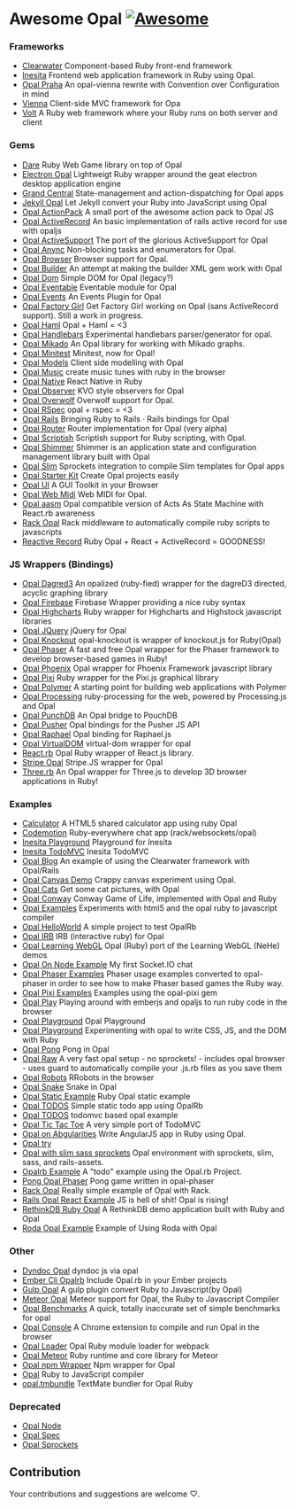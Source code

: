 # Awesome Opal [![Awesome](https://cdn.rawgit.com/sindresorhus/awesome/d7305f38d29fed78fa85652e3a63e154dd8e8829/media/badge.svg)](https://github.com/sindresorhus/awesome)

### Frameworks
- [Clearwater](https://github.com/clearwater-rb/clearwater) Component-based Ruby front-end framework
- [Inesita](https://github.com/inesita-rb/inesita) Frontend web application framework in Ruby using Opal.
- [Opal Praha](https://github.com/unplugandplay/opal-praha) An opal-vienna rewrite with Convention over Configuration in mind
- [Vienna](https://github.com/opal/vienna) Client-side MVC framework for Opa
- [Volt](https://github.com/voltrb/volt) A Ruby web framework where your Ruby runs on both server and client

### Gems
- [Dare](https://github.com/domgetter/dare) Ruby Web Game library on top of Opal
- [Electron Opal](https://github.com/jannishuebl/electron_opal) Lightweigt Ruby wrapper around the geat electron desktop application engine
- [Grand Central](https://github.com/clearwater-rb/grand_central) State-management and action-dispatching for Opal apps
- [Jekyll Opal](https://github.com/jekyll/jekyll-opal) Let Jekyll convert your Ruby into JavaScript using Opal
- [Opal ActionPack](https://github.com/boberetezeke/opal-actionpack) A small port of the awesome action pack to Opal JS
- [Opal ActiveRecord](https://github.com/boberetezeke/opal-activerecord) An basic implementation of rails active record for use with opaljs
- [Opal ActiveSupport](https://github.com/opal/opal-activesupport) The port of the glorious ActiveSupport for Opal
- [Opal Anync](https://github.com/Ravenstine/opal-async) Non-blocking tasks and enumerators for Opal.
- [Opal Browser](https://github.com/opal/opal-browser) Browser support for Opal.
- [Opal Builder](https://github.com/wied03/opal-builder) An attempt at making the builder XML gem work with Opal
- [Opal Dom](https://github.com/adambeynon/opal-dom) Simple DOM for Opal (legacy?)
- [Opal Eventable](https://github.com/adambeynon/opal-eventable) Eventable module for Opal
- [Opal Events](https://github.com/hulihanapplications/Opal-Events) An Events Plugin for Opal
- [Opal Factory Girl](https://github.com/wied03/opal-factory_girl) Get Factory Girl working on Opal (sans ActiveRecord support). Still a work in progress.
- [Opal Haml](https://github.com/opal/opal-haml) Opal + Haml = <3
- [Opal Handlebars](https://github.com/adambeynon/opal-handlebars) Experimental handlebars parser/generator for opal.
- [Opal Mikado](https://github.com/lonelyplanet/opal-mikado) An Opal library for working with Mikado graphs.
- [Opal Minitest](https://github.com/aost/opal-minitest) Minitest, now for Opal!
- [Opal Models](https://github.com/adambeynon/opal-model) Client side modelling with Opal
- [Opal Music](https://github.com/merongivian/opal-music) create music tunes with ruby in the browser
- [Opal Native](https://github.com/zetachang/opal-native) React Native in Ruby
- [Opal Observer](https://github.com/adambeynon/opal-observer) KVO style observers for Opal
- [Opal Overwolf](https://github.com/meh/opal-overwolf) Overwolf support for Opal.
- [Opal RSpec](https://github.com/opal/opal-rspec) opal + rspec = <3
- [Opal Rails](https://github.com/opal/opal-rails) Bringing Ruby to Rails · Rails bindings for Opal
- [Opal Router](https://github.com/adambeynon/opal-router) Router implementation for Opal (very alpha)
- [Opal Scriptish](https://github.com/meh/opal-scriptish) Scriptish support for Ruby scripting, with Opal.
- [Opal Shimmer](https://github.com/jaredcwhite/opal-shimmer) Shimmer is an application state and configuration management library built with Opal
- [Opal Slim](https://github.com/jgaskins/opal-slim) Sprockets integration to compile Slim templates for Opal apps
- [Opal Starter Kit](https://github.com/fkchang/opal-starter-kit) Create Opal projects easily
- [Opal UI](https://github.com/ppibburr/opal-ui) A GUI Toolkit in your Browser
- [Opal Web Midi](https://github.com/fazibear/opal-web-midi) Web MIDI for Opal.
- [Opal aasm](https://github.com/catprintlabs/opal-aasm) Opal compatible version of Acts As State Machine with React.rb awareness
- [Rack Opal](https://github.com/t0xa/rack-opal) Rack middleware to automatically compile ruby scripts to javascripts
- [Reactive Record](https://github.com/catprintlabs/reactive-record) Ruby Opal + React + ActiveRecord = GOODNESS!

### JS Wrappers (Bindings)
- [Opal Dagred3](https://github.com/lonelyplanet/opal-dagred3) An opalized (ruby-fied) wrapper for the dagreD3 directed, acyclic graphing library
- [Opal Firebase](https://github.com/gabrielrios/opal-firebase) Firebase Wrapper providing a nice ruby syntax
- [Opal Highcharts](https://github.com/balmoral/opal-highcharts) Ruby wrapper for Highcharts and Highstock javascript libraries
- [Opal JQuery](https://github.com/opal/opal-jquery) jQuery for Opal
- [Opal Knockout](https://github.com/patorash/opal-knockout) opal-knockout is wrapper of knockout.js for Ruby(Opal)
- [Opal Phaser](https://github.com/orbitalimpact/opal-phaser) A fast and free Opal wrapper for the Phaser framework to develop browser-based games in Ruby!
- [Opal Phoenix](https://github.com/fazibear/opal-phoenix) Opal wrapper for Phoenix Framework javascript library
- [Opal Pixi](https://github.com/orbitalimpact/opal-pixi) Ruby wrapper for the Pixi.js graphical library
- [Opal Polymer](https://github.com/darkslategrey/opal-polymer) A starting point for building web applications with Polymer
- [Opal Processing](https://github.com/aost/opal-processing) ruby-processing for the web, powered by Processing.js and Opal
- [Opal PunchDB](https://github.com/dodecaphonic/opal-pouchdb) An Opal bridge to PouchDB
- [Opal Pusher](https://github.com/jgaskins/opal-pusher) Opal bindings for the Pusher JS API
- [Opal Raphael](https://github.com/yhara/opal-raphael) Opal binding for Raphael.js
- [Opal VirtualDOM](https://github.com/fazibear/opal-virtual-dom) virtual-dom wrapper for opal
- [React.rb](https://github.com/zetachang/react.rb) Opal Ruby wrapper of React.js library.
- [Stripe Opal](https://github.com/DataMelon/stripe-opal) Stripe.JS wrapper for Opal
- [Three.rb](https://github.com/orbitalimpact/three.rb) An Opal wrapper for Three.js to develop 3D browser applications in Ruby!

### Examples
- [Calculator](https://github.com/boberetezeke/calculator) A HTML5 shared calculator app using ruby Opal
- [Codemotion](https://github.com/elia/codemotion) Ruby-everywhere chat app (rack/websockets/opal)
- [Inesita Playground](https://github.com/inesita-rb/playground) Playground for Inesita
- [Inesita TodoMVC](https://github.com/inesita-rb/todomvc) Inesita TodoMVC
- [Opal Blog](https://github.com/jgaskins/opal_blog) An example of using the Clearwater framework with Opal/Rails
- [Opal Canvas Demo](https://github.com/danxexe/opal-canvas-demo) Crappy canvas experiment using Opal.
- [Opal Cats](https://github.com/bbonamin/opal-cats) Get some cat pictures, with Opal
- [Opal Conway](https://github.com/stevenandrewcarter/opal_conway) Conway Game of Life, implemented with Opal and Ruby
- [Opal Examples](https://github.com/Alliants/opal-examples) Experiments with html5 and the opal ruby to javascript compiler
- [Opal HelloWorld](https://github.com/JikkuJose/opal-hello-world) A simple project to test OpalRb
- [Opal IRB](https://github.com/fkchang/opal-irb) IRB (interactive ruby) for Opal
- [Opal Learning WebGL](https://github.com/aost/opal-learningwebgl) Opal (Ruby) port of the Learning WebGL (NeHe) demos
- [Opal On Node Example](https://github.com/elia/opal-on-node-examples) My first Socket.IO chat
- [Opal Phaser Examples](https://github.com/orbitalimpact/opal-phaser-examples) Phaser usage examples converted to opal-phaser in order to see how to make Phaser based games the Ruby way.
- [Opal Pixi Examples](https://github.com/ktec/opal-pixi-examples) Examples using the opal-pixi gem
- [Opal Play](https://github.com/HeroicEric/opal_play) Playing around with emberjs and opaljs to run ruby code in the browser
- [Opal Playground](https://github.com/opal/opal-playground) Opal Playground
- [Opal Playground](https://github.com/vogelbek/opal_playground) Experimenting with opal to write CSS, JS, and the DOM with Ruby
- [Opal Pong](https://github.com/ylluminarious/opal_pong) Pong in Opal
- [Opal Raw](https://github.com/makevoid/opal_raw) A very fast opal setup - no sprockets! - includes opal browser - uses guard to automatically compile your .js.rb files as you save them
- [Opal Robots](https://github.com/4r2r/opal-robots) RRobots in the browser
- [Opal Snake](https://github.com/mhib/opal-snake) Snake in Opal
- [Opal Static Example](https://github.com/crguezl/opal-static-example) Ruby Opal static example
- [Opal TODOS](https://github.com/JikkuJose/opal-todo) Simple static todo app using OpalRb
- [Opal TODOS](https://github.com/opal/opal-todos) todomvc based opal example
- [Opal Tic Tac Toe](https://github.com/loicboutet/opal-tictactoe) A very simple port of TodoMVC
- [Opal on Abgularities](https://github.com/OpalOnAngularities/opal_on_angularities) Write AngularJS app in Ruby using Opal.
- [Opal try](https://github.com/iamninja/opal-try)
- [Opal with slim sass sprockets](https://github.com/fazibear/opal-slim-sass-sprockets-example) Opal environment with sprockets, slim, sass, and rails-assets.
- [Opalrb Example](https://github.com/markbates/opal-rb-example) A "todo" example using the Opal.rb Project.
- [Pong Opal Phaser](https://github.com/OpenGameDev/pong-opal-phaser) Pong game written in opal-phaser
- [Rack Opal](https://github.com/kryptykfysh/rack-opal) Really simple example of Opal with Rack.
- [Rails Opal React Example](https://github.com/alterego-labs/rails-opal-react-example) JS is hell of shit! Opal is rising!
- [RethinkDB Ruby Opal](https://github.com/segphault/rethinkdb-ruby-opal) A RethinkDB demo application built with Ruby and Opal
- [Roda Opal Example](https://github.com/jeremyevans/roda-opal-example) Example of Using Roda with Opal

### Other
- [Dyndoc Opal](https://github.com/rcqls/dyndoc-opal) dyndoc js via opal
- [Ember Cli Opalrb](https://github.com/mfeckie/ember-cli-opal-rb) Include Opal.rb in your Ember projects
- [Gulp Opal](https://github.com/akasata/gulp-opal) A gulp plugin convert Ruby to Javascript(by Opal)
- [Meteor Opal](https://github.com/mikamai/meteor-opal) Meteor support for Opal, the Ruby to Javascript Compiler
- [Opal Benchmarks](https://github.com/ryanstout/opal_benchmarks) A quick, totally inaccurate set of simple benchmarks for opal
- [Opal Console](https://github.com/edubkendo/OpalConsole) A Chrome extension to compile and run Opal in the browser
- [Opal Loader](https://github.com/zetachang/opalrb-loader) Opal Ruby module loader for webpack
- [Opal Meteor](https://github.com/marcandre/meteor-opal) Ruby runtime and core library for Meteor
- [Opal npm Wrapper](https://github.com/anthonny/opal-npm-wrapper) Npm wrapper for Opal
- [Opal](https://github.com/opal/opal) Ruby to JavaScript compiler
- [opal.tmbundle](https://github.com/opal/opal.tmbundle) TextMate bundler for Opal Ruby

### Deprecated
- [Opal Node](https://github.com/opal/opal-node)
- [Opal Spec](https://github.com/opal/opal-spec)
- [Opal Sprockets](https://github.com/opal/opal-sprockets)

## Contribution

Your contributions and suggestions are welcome ♡.
